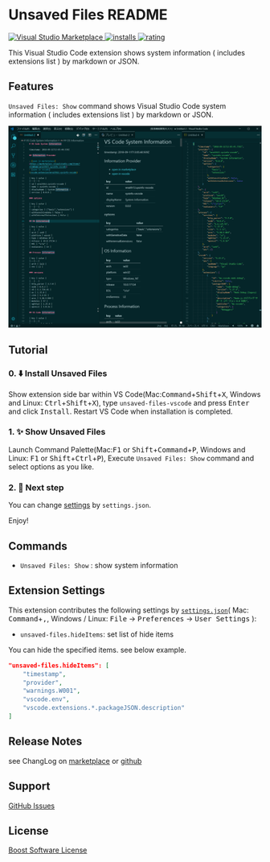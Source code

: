 # Unsaved Files README

[![Visual Studio Marketplace](https://vsmarketplacebadge.apphb.com/version/wraith13.unsaved-files-vscode.svg) ![installs](https://vsmarketplacebadge.apphb.com/installs/wraith13.unsaved-files-vscode.svg) ![rating](https://vsmarketplacebadge.apphb.com/rating/wraith13.unsaved-files-vscode.svg)](https://marketplace.visualstudio.com/items?itemName=wraith13.unsaved-files-vscode)

This Visual Studio Code extension shows system information ( includes extensions list ) by markdown or JSON.

## Features

`Unsaved Files: Show` command shows Visual Studio Code system information ( includes extensions list ) by markdown or JSON.

![screen shot](./images/screenshot.png)

## Tutorial

### 0. ⬇️ Install Unsaved Files

Show extension side bar within VS Code(Mac:<kbd>Command</kbd>+<kbd>Shift</kbd>+<kbd>X</kbd>, Windows and Linux: <kbd>Ctrl</kbd>+<kbd>Shift</kbd>+<kbd>X</kbd>), type `unsaved-files-vscode` and press <kbd>Enter</kbd> and click <kbd>Install</kbd>. Restart VS Code when installation is completed.

### 1. ✨️ Show Unsaved Files

Launch Command Palette(Mac:<kbd>F1</kbd> or <kbd>Shift</kbd>+<kbd>Command</kbd>+<kbd>P</kbd>, Windows and Linux: <kbd>F1</kbd> or <kbd>Shift</kbd>+<kbd>Ctrl</kbd>+<kbd>P</kbd>), Execute `Unsaved Files: Show` command and select options as you like.

### 2. 🔧 Next step

You can change [settings](#extension-settings) by `settings.json`.

Enjoy!

## Commands

* `Unsaved Files: Show` : show system information

## Extension Settings

This extension contributes the following settings by [`settings.json`](https://code.visualstudio.com/docs/customization/userandworkspace#_creating-user-and-workspace-settings)( Mac: <kbd>Command</kbd>+<kbd>,</kbd>, Windows / Linux: <kbd>File</kbd> -> <kbd>Preferences</kbd> -> <kbd>User Settings</kbd> ):

* `unsaved-files.hideItems`: set list of hide items

You can hide the specified items. see below example.

```json
"unsaved-files.hideItems": [
    "timestamp",
    "provider",
    "warnings.W001",
    "vscode.env",
    "vscode.extensions.*.packageJSON.description"
]
```

## Release Notes

see ChangLog on [marketplace](https://marketplace.visualstudio.com/items/wraith13.unsaved-files-vscode/changelog) or [github](https://github.com/wraith13/unsaved-files-vscode/blob/master/CHANGELOG.md)

## Support

[GitHub Issues](https://github.com/wraith13/unsaved-files-vscode/issues)

## License

[Boost Software License](https://github.com/wraith13/unsaved-files-vscode/blob/master/LICENSE_1_0.txt)
